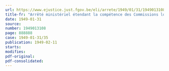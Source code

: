 ```yaml
---
url: https://www.ejustice.just.fgov.be/eli/arrete/1949/01/31/1949013108/justel
title-fr: "Arrêté ministériel étendant la compétence des Commissions locales de recensement linguistique existant aux communes de Rhode-Saint-Genèse, Houtain-l'Evêque, Lanaye, Fouron-Saint-Pierre, Fouron-Saint-Martin et Teuven"
date: 1949-01-31
source:
number: 1949013108
page: 888888
case: 1949-01-31/35
publication: 1949-02-11
starts:
modifies:
pdf-original:
pdf-consolidated:
---
```


